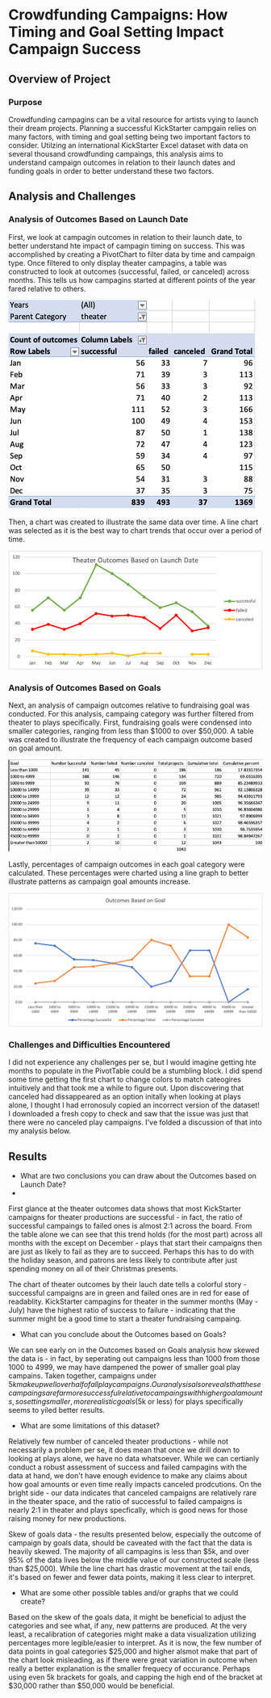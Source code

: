 # Crowdfunding Campaigns: How Timing and Goal Setting Impact Campaign Success

## Overview of Project

### Purpose
Crowdfunding campagins can be a vital resource for artists vying to launch their dream projects.  Planning a successful KickStarter campgain relies on many factors, with timing and goal setting being two important factors to consider.  Utilzing an international KickStarter Excel dataset with data on several thousand crowdfunding campaings, this analysis aims to understand campaign outcomes in relation to their launch dates and funding goals in order to better understand these two factors.   

## Analysis and Challenges

### Analysis of Outcomes Based on Launch Date
First, we look at campagin outcomes in relation to their launch date, to better understand hte impact of campagin timing on success.  This was accomplished by creating a PivotChart to filter data by time and campaign type.  Once filtered to only display theater campagins, a table was constructed to look at outcomes (successful, failed, or canceled) across months.  This tells us how campagins started at different points of the year fared relative to others.

![Table of Theater Outcomes by Launch Date](/resources/Theater_Outcomes_by_Launch_Date_Table.png)

Then, a chart was created to illustrate the same data over time.  A line chart was selected as it is the best way to chart trends that occur over a period of time.

![Chart of Theater Outcomes by Launch Date](/resources/Theater_Outcomes_vs_Launch.png)

### Analysis of Outcomes Based on Goals
Next, an analysis of campaign outcomes relative to fundraising goal was conducted.  For this analysis, campaing category was further filtered from theater to plays specifically.  First, fundraising goals were condensed into smaller categories, ranging from less than $1000 to over $50,000.  A table was created to illustrate the frequency of each campaign outcome based on goal amount.

![Table of Play Outcomes Based on Goal](/resources/Outcomes_vs_Goal_Table.png)

Lastly, percentages of campaign outcomes in each goal category were calculated.  These percentages were charted using a line graph to better illustrate patterns as campaign goal amounts increase.

![Chart of Play Outcomes Based on Goal](/resources/Outcomes_vs_Goals.png)

### Challenges and Difficulties Encountered
I did not experience any challenges per se, but I would imagine getting hte months to populate in the PivotTable could be a stumbling block.  I did spend some time getting the first chart to change colors to match cateogires intuitively and that took me a while to figure out.  Upon discovering that canceled had dissappeared as an option initally when looking at plays alone, I thought I had erronosuly copied an incorrect version of the dataset! I downloaded a fresh copy to check and saw that the issue was just that there were no canceled play campaigns.  I've folded a discussion of that into my analysis below.  

## Results

- What are two conclusions you can draw about the Outcomes based on Launch Date?
-
First glance at the theater outcomes data shows that most KickStarter campaigns for theater productions are successful - in fact, the ratio of successful campaings to failed ones is almost 2:1 across the board.  From the table alone we can see that this trend holds (for the most part) across all months with the except on December - plays that start their campaigns then are just as likely to fail as they are to succeed.  Perhaps this has to do with the holiday season, and patrons are less likely to contribute after just spending money on all of their Christmas presents.

The chart of theater outcomes by their lauch date tells a colorful story - successful campaigns are in green and failed ones are in red for ease of readablity.  KickStarter campagins for theater in the summer months (May - July) have the highest ratio of success to failure - indicating that the summer might be a good time to start a theater fundraising campaing.  

- What can you conclude about the Outcomes based on Goals?

We can see early on in the Outcomes based on Goals analysis how skewed the data is - in fact, by seperating out campaigns less than 1000 from those 1000 to 4999, we may have dampened the power of smaller goal play campains.  Taken together, campaigns under $5k make up well over half of all play campaigns.  Our analysis also reveals that these campaings are far more successful relative to campaings with higher goal amounts, so setting smaller, more realistic goals ($5k or less) for plays specifically seems to yiled better results.

- What are some limitations of this dataset?

Relatively few number of canceled theater productions - while not necessarily a problem per se, it does mean that once we drill down to looking at plays alone, we have no data whatsoever.  While we can certianly conduct a robust assessment of success and failed campagins with the data at hand, we don't have enough evidence to make any claims about how goal amounts or even time really impacts canceled prodcutions.  On the bright side - our data indicates that canceled campaigns are relatively rare in the theater space, and the ratio of successful to failed campaigns is nearly 2:1 in theater and plays specfically, which is good news for those raising money for new productions.  

Skew of goals data - the results presented below, especially the outcome of campaign by goals data, should be caveated with the fact that the data is heavily skewed.  The majority of all campagins is less than $5k, and over 95% of the data lives below the middle value of our constructed scale (less than $25,000).  While the line chart has drastic movement at the tail ends, it's based on fewer and fewer data points, making it less clear to interpret.  

- What are some other possible tables and/or graphs that we could create?

Based on the skew of the goals data, it might be beneficial to adjust the categories and see what, if any, new patterns are produced.  At the very least, a recalibration of categories might make a data visualization utilizing percentages more legible/easier to interpret.  As it is now, the few number of data points in goal categories $25,000 and higher alsmot make that part of the chart look misleading, as if there were great variation in outcome when really a better explanation is the smaller frequecy of occurance.  Perhaps using even 5k brackets for goals, and capping the high end of the bracket at $30,000 rather than $50,000 would be beneficial. 
